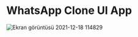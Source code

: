 # WhatsApp Clone UI App

![Ekran görüntüsü 2021-12-18 114829](https://user-images.githubusercontent.com/63741374/146635365-972f7714-ecff-4d0d-ab90-a92558fcfeca.jpg)
